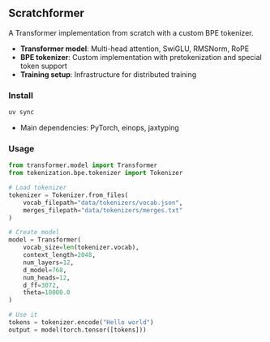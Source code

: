 ## Scratchformer

A Transformer implementation from scratch with a custom BPE tokenizer.

- **Transformer model**: Multi-head attention, SwiGLU, RMSNorm, RoPE
- **BPE tokenizer**: Custom implementation with pretokenization and special token support
- **Training setup**: Infrastructure for distributed training

### Install

```bash
uv sync
```
- Main dependencies: PyTorch, einops, jaxtyping

### Usage

```python
from transformer.model import Transformer
from tokenization.bpe.tokenizer import Tokenizer

# Load tokenizer
tokenizer = Tokenizer.from_files(
    vocab_filepath="data/tokenizers/vocab.json",
    merges_filepath="data/tokenizers/merges.txt"
)

# Create model
model = Transformer(
    vocab_size=len(tokenizer.vocab),
    context_length=2048,
    num_layers=12,
    d_model=768,
    num_heads=12,
    d_ff=3072,
    theta=10000.0
)

# Use it
tokens = tokenizer.encode("Hello world")
output = model(torch.tensor([tokens]))
```
